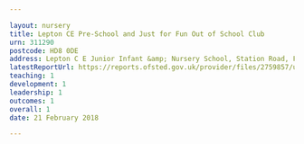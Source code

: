 ```yaml
---

layout: nursery
title: Lepton CE Pre-School and Just for Fun Out of School Club
urn: 311290
postcode: HD8 0DE
address: Lepton C E Junior Infant &amp; Nursery School, Station Road, Fenay Bridge, HUDDERSFIELD, HD8 0DE
latestReportUrl: https://reports.ofsted.gov.uk/provider/files/2759857/urn/311290.pdf
teaching: 1
development: 1
leadership: 1
outcomes: 1
overall: 1
date: 21 February 2018

---
```

